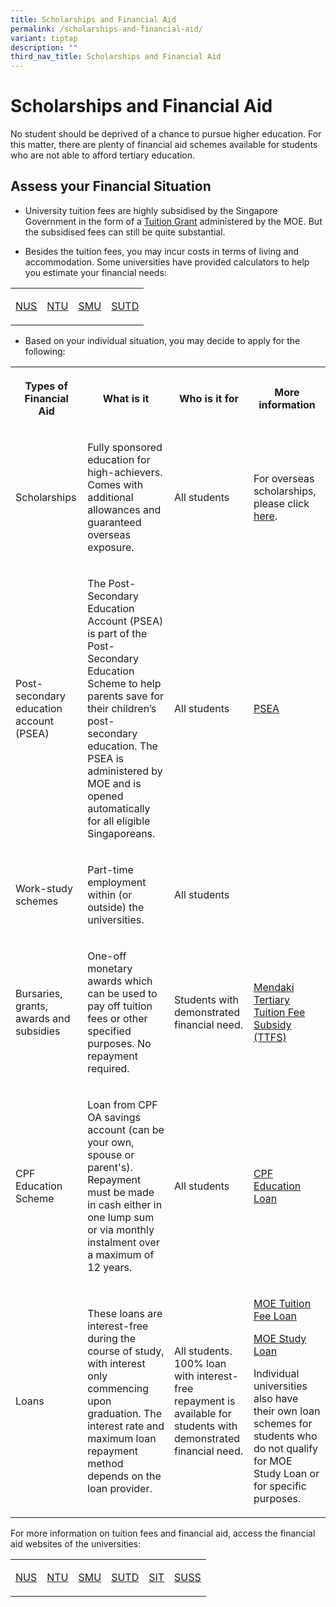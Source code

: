 ```yaml
---
title: Scholarships and Financial Aid
permalink: /scholarships-and-financial-aid/
variant: tiptap
description: ""
third_nav_title: Scholarships and Financial Aid
---
```

<h1>Scholarships and Financial Aid</h1>
<p>No student should be deprived of a chance to pursue higher education.
For this matter, there are plenty of financial aid&nbsp;schemes available
for students who are not able to afford tertiary education.&nbsp;</p>
<h2>Assess your Financial Situation</h2>
<ul>
<li>
<p>University tuition fees are highly subsidised by the Singapore Government
in the form of a <a href="https://www.moe.gov.sg/financial-matters/tuition-grant-scheme" class="wixui-rich-text__text" rel="noopener noreferrer nofollow" target="_blank"><u>Tuition Grant</u></a> administered
by the MOE. But the subsidised fees&nbsp;can still be quite substantial.</p>
</li>
<li>
<p>Besides the tuition fees, you may incur costs in terms of living and accommodation.
Some&nbsp;universities have provided calculators to help you estimate your
financial needs:</p>
</li>
</ul>
<table style="minWidth: 100px">
<colgroup>
<col>
<col>
<col>
<col>
</colgroup>
<tbody>
<tr>
<td rowspan="1" colspan="1">
<p><a href="https://myaces.nus.edu.sg/applicantPortal/app/FinancialAidCalculator" rel="noopener nofollow" target="_blank">NUS</a>
</p>
</td>
<td rowspan="1" colspan="1">
<p><a href="https://wis.ntu.edu.sg/webexe/owa/vical.showvical" rel="noopener nofollow" target="_blank">NTU</a>
</p>
</td>
<td rowspan="1" colspan="1">
<p><a href="https://publiceservices.smu.edu.sg/psc/ps/EMPLOYEE/HRMS/c/SA_LEARNER_SERVICES.SIS_FA_FIN_CALC.GBL?=" rel="noopener nofollow" target="_blank">SMU</a>
</p>
</td>
<td rowspan="1" colspan="1">
<p><a href="https://www.sutd.edu.sg/Admissions/Undergraduate/Financing-Your-Studies/Educational-Expenses/Financial-Calculator" rel="noopener nofollow" target="_blank">SUTD</a>
</p>
</td>
</tr>
</tbody>
</table>
<ul>
<li>
<p>Based on your individual&nbsp;situation, you may decide to apply for the
following:</p>
</li>
</ul>
<table style="minWidth: 100px">
<colgroup>
<col>
<col>
<col>
<col>
</colgroup>
<tbody>
<tr>
<th rowspan="1" colspan="1">
<p>Types of Financial Aid</p>
</th>
<th rowspan="1" colspan="1">
<p>What is it</p>
</th>
<th rowspan="1" colspan="1">
<p>Who is it for</p>
</th>
<th rowspan="1" colspan="1">
<p>More information</p>
</th>
</tr>
<tr>
<td rowspan="1" colspan="1">
<p>Scholarships</p>
</td>
<td rowspan="1" colspan="1">
<p>Fully sponsored education for high-achievers. Comes with additional allowances
and guaranteed overseas exposure.</p>
</td>
<td rowspan="1" colspan="1">
<p>All students</p>
</td>
<td rowspan="1" colspan="1">
<p>For overseas scholarships, please click <a href="https://ecg.nanyangjc.moe.edu.sg/why-apply-for-scholarships/" rel="noopener nofollow" target="_blank">here</a>.</p>
</td>
</tr>
<tr>
<td rowspan="1" colspan="1">
<p>Post-secondary education account (PSEA)</p>
</td>
<td rowspan="1" colspan="1">
<p>The Post-Secondary Education Account (PSEA) is part of the Post-Secondary
Education Scheme to help parents save for their children’s post-secondary
education. The PSEA is administered by MOE and is opened automatically
for all eligible Singaporeans.</p>
</td>
<td rowspan="1" colspan="1">
<p>All students</p>
</td>
<td rowspan="1" colspan="1">
<p><a href="https://www.moe.gov.sg/financial-matters/psea" rel="noopener nofollow" target="_blank">PSEA</a>
</p>
</td>
</tr>
<tr>
<td rowspan="1" colspan="1">
<p>Work-study schemes</p>
</td>
<td rowspan="1" colspan="1">
<p>Part-time employment within (or outside) the universities.</p>
</td>
<td rowspan="1" colspan="1">
<p>All students</p>
</td>
<td rowspan="1" colspan="1">
<p></p>
</td>
</tr>
<tr>
<td rowspan="1" colspan="1">
<p>Bursaries, grants, awards and subsidies</p>
</td>
<td rowspan="1" colspan="1">
<p>One-off monetary awards which can be used to pay off tuition fees or other
specified purposes. No repayment required.</p>
</td>
<td rowspan="1" colspan="1">
<p>Students with demonstrated financial need.</p>
</td>
<td rowspan="1" colspan="1">
<p><a href="https://www.mendaki.org.sg/assistance_landing/tertiary-tuition-fee-subsidy-ttfs/" rel="noopener nofollow" target="_blank">Mendaki Tertiary Tuition Fee Subsidy (TTFS)</a>
</p>
</td>
</tr>
<tr>
<td rowspan="1" colspan="1">
<p>CPF Education Scheme</p>
</td>
<td rowspan="1" colspan="1">
<p>Loan from CPF OA savings account (can be your own, spouse or parent's).
Repayment must be made in cash either in one lump sum or via monthly instalment
over a maximum of 12 years.</p>
</td>
<td rowspan="1" colspan="1">
<p>All students</p>
</td>
<td rowspan="1" colspan="1">
<p><a href="https://www.cpf.gov.sg/member/tools-and-services/forms-e-applications/apply-for-cpf-education-loan" rel="noopener nofollow" target="_blank">CPF Education Loan</a>
</p>
</td>
</tr>
<tr>
<td rowspan="1" colspan="1">
<p>Loans</p>
</td>
<td rowspan="1" colspan="1">
<p>These loans are interest-free during the course of study, with interest
only commencing upon graduation. The interest rate and maximum loan repayment
method depends on the loan provider.</p>
</td>
<td rowspan="1" colspan="1">
<p>All students. 100% loan with interest-free repayment is available for
students with demonstrated financial need.</p>
</td>
<td rowspan="1" colspan="1">
<p><a href="https://www.moe.gov.sg/financial-matters/government-loan-schemes/tuition-fee-loan" rel="noopener nofollow" target="_blank">MOE Tuition Fee Loan</a>
</p>
<p><a href="https://www.moe.gov.sg/financial-matters/government-loan-schemes/study-loan" rel="noopener nofollow" target="_blank">MOE Study Loan</a>
</p>
<p>Individual universities also have their own loan schemes for students
who do not qualify for MOE Study Loan or for specific purposes.</p>
</td>
</tr>
</tbody>
</table>
<p>For more information on tuition fees and financial aid,&nbsp;access the
financial aid websites of the universities:</p>
<table style="minWidth: 150px">
<colgroup>
<col>
<col>
<col>
<col>
<col>
<col>
</colgroup>
<tbody>
<tr>
<td rowspan="1" colspan="1">
<p><a href="https://www.nus.edu.sg/oam/financial-aid/overview-eligibility" rel="noopener nofollow" target="_blank">NUS</a>
</p>
</td>
<td rowspan="1" colspan="1">
<p><a href="https://www.ntu.edu.sg/admissions/undergraduate/financial-matters" rel="noopener nofollow" target="_blank">NTU</a>
</p>
</td>
<td rowspan="1" colspan="1">
<p><a href="https://admissions.smu.edu.sg/financial-matters/financial-aid" rel="noopener nofollow" target="_blank">SMU</a>
</p>
</td>
<td rowspan="1" colspan="1">
<p><a href="https://www.sutd.edu.sg/Admissions/Undergraduate/Financing-Your-Studies/Financial-Aid" rel="noopener nofollow" target="_blank">SUTD</a>
</p>
</td>
<td rowspan="1" colspan="1">
<p><a href="https://www.singaporetech.edu.sg/admissions/financial-aid" rel="noopener nofollow" target="_blank">SIT</a>
</p>
</td>
<td rowspan="1" colspan="1">
<p><a href="https://www.suss.edu.sg/full-time-undergraduate/admissions/financial-aid" rel="noopener nofollow" target="_blank">SUSS</a>
</p>
</td>
</tr>
</tbody>
</table>
<p></p>